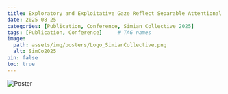 ```yaml
---
title: Exploratory and Exploitative Gaze Reflect Separable Attentional Priorities Acting in Parallel
date: 2025-08-25
categories: [Publication, Conference, Simian Collective 2025]
tags: [Publication, Conference]     # TAG names 
image:
  path: assets/img/posters/Logo_SimianCollective.png
  alt: SimCo2025
pin: false
toc: true
---
```


![Poster](assets/img/posters/SimCo2025.png)